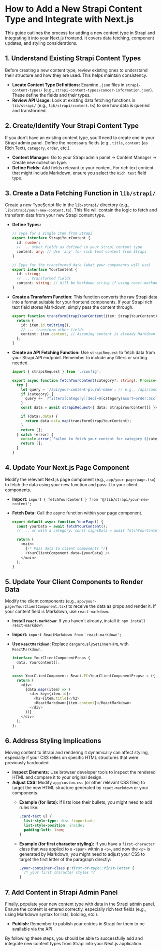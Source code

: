 # How to Add a New Strapi Content Type and Integrate with Next.js

This guide outlines the process for adding a new content type in Strapi and integrating it into your Next.js frontend. It covers data fetching, component updates, and styling considerations.

## 1. Understand Existing Strapi Content Types

Before creating a new content type, review existing ones to understand their structure and how they are used. This helps maintain consistency.

*   **Locate Content Type Definitions:** Examine `.json` files in `strapi-content-types/` (e.g., `strapi-content-types/cancer-information.json`). These define the fields and their types.
*   **Review API Usage:** Look at existing data fetching functions in `lib/strapi/` (e.g., `lib/strapi/content.ts`) to see how data is queried and transformed.

## 2. Create/Identify Your Strapi Content Type

If you don't have an existing content type, you'll need to create one in your Strapi admin panel. Define the necessary fields (e.g., `title`, `content` (as Rich Text), `category`, `order`, etc.).

*   **Content Manager:** Go to your Strapi admin panel -> Content Manager -> Create new collection type.
*   **Define Fields:** Add fields relevant to your content. For rich text content that might include Markdown, ensure you select the `Rich text` field type.

## 3. Create a Data Fetching Function in `lib/strapi/`

Create a new TypeScript file in the `lib/strapi/` directory (e.g., `lib/strapi/your-new-content.ts`). This file will contain the logic to fetch and transform data from your new Strapi content type.

*   **Define Types:**

    ```typescript
    // Type for a single item from Strapi
    export interface StrapiYourContent {
      id: number;
      // ... other fields as defined in your Strapi content type
      content: any; // Use 'any' for rich text content from Strapi
    }

    // Type for the transformed data (what your components will use)
    export interface YourContent {
      id: string;
      // ... transformed fields
      content: string; // Will be Markdown string if using react-markdown
    }
    ```

*   **Create a Transform Function:** This function converts the raw Strapi data into a format suitable for your frontend components. If your Strapi rich text field stores Markdown, simply pass the content through.

    ```typescript
    export function transformStrapiYourContent(item: StrapiYourContent): YourContent {
      return {
        id: item.id.toString(),
        // ... transform other fields
        content: item.content, // Assuming content is already Markdown string
      };
    }
    ```

*   **Create an API Fetching Function:** Use `strapiRequest` to fetch data from your Strapi API endpoint. Remember to include any filters or sorting needed.

    ```typescript
    import { strapiRequest } from './config';

    export async function fetchYourContent(category?: string): Promise<YourContent[]> {
      try {
        let query = '/api/your-content-plural-name'; // e.g., /api/cancer-informations
        if (category) {
          query += `?filters[category][$eq]=${category}&sort=order:asc`;
        }
        const data = await strapiRequest<{ data: StrapiYourContent[] }>(query);

        if (data?.data) {
          return data.data.map(transformStrapiYourContent);
        }
        return [];
      } catch (error) {
        console.error(`Failed to fetch your content for category ${category || 'all'}:`, error);
        return [];
      }
    }
    ```

## 4. Update Your Next.js Page Component

Modify the relevant Next.js page component (e.g., `app/your-page/page.tsx`) to fetch the data using your new function and pass it to your client components.

*   **Import:** `import { fetchYourContent } from '@/lib/strapi/your-new-content';`
*   **Fetch Data:** Call the async function within your page component.

    ```typescript
    export default async function YourPage() {
      const yourData = await fetchYourContent();
      // ... or with a category: const signsData = await fetchYourContent('signs');

      return (
        <main>
          {/* Pass data to client components */}
          <YourClientComponent data={yourData} />
        </main>
      );
    }
    ```

## 5. Update Your Client Components to Render Data

Modify the client components (e.g., `app/your-page/YourClientComponent.tsx`) to receive the data as props and render it. If your content field is Markdown, use `react-markdown`.

*   **Install `react-markdown`:** If you haven't already, install it: `npm install react-markdown`
*   **Import:** `import ReactMarkdown from 'react-markdown';`
*   **Use `ReactMarkdown`:** Replace `dangerouslySetInnerHTML` with `ReactMarkdown`.

    ```typescript
    interface YourClientComponentProps {
      data: YourContent[];
    }

    const YourClientComponent: React.FC<YourClientComponentProps> = ({ data }) => {
      return (
        <div>
          {data.map((item) => (
            <div key={item.id}>
              <h2>{item.title}</h2>
              <ReactMarkdown>{item.content}</ReactMarkdown>
            </div>
          ))}
        </div>
      );
    };
    ```

## 6. Address Styling Implications

Moving content to Strapi and rendering it dynamically can affect styling, especially if your CSS relies on specific HTML structures that were previously hardcoded.

*   **Inspect Elements:** Use browser developer tools to inspect the rendered HTML and compare it to your original design.
*   **Adjust CSS:** Modify `app/custom.css` (or other relevant CSS files) to target the new HTML structure generated by `react-markdown` or your components.
    *   **Example (for lists):** If lists lose their bullets, you might need to add rules like:

        ```css
        .card-text ul {
          list-style-type: disc !important;
          list-style-position: inside;
          padding-left: 1rem;
        }
        ```
    *   **Example (for first character styling):** If you have a `first-character` class that was applied to a `<span>` within a `<p>`, and now the `<p>` is generated by Markdown, you might need to adjust your CSS to target the first letter of the paragraph directly:

        ```css
        .your-container-class p:first-of-type::first-letter {
          /* your first character styles */
        }
        ```

## 7. Add Content in Strapi Admin Panel

Finally, populate your new content type with data in the Strapi admin panel. Ensure the content is entered correctly, especially rich text fields (e.g., using Markdown syntax for lists, bolding, etc.).

*   **Publish:** Remember to publish your entries in Strapi for them to be available via the API.

By following these steps, you should be able to successfully add and integrate new content types from Strapi into your Next.js application.